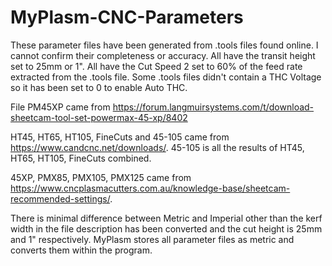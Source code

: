 # MyPlasm-CNC-Parameters
These parameter files have been generated from .tools files found online. I cannot confirm their completeness or accuracy. All have the transit height set to 25mm or 1". All have the Cut Speed 2 set to 60% of the feed rate extracted from the .tools file. Some .tools files didn't contain a THC Voltage so it has been set to 0 to enable Auto THC.

File PM45XP came from https://forum.langmuirsystems.com/t/download-sheetcam-tool-set-powermax-45-xp/8402

HT45, HT65, HT105, FineCuts and 45-105 came from https://www.candcnc.net/downloads/. 45-105 is all the results of HT45, HT65, HT105, FineCuts combined.

45XP, PMX85, PMX105, PMX125 came from https://www.cncplasmacutters.com.au/knowledge-base/sheetcam-recommended-settings/.

There is minimal difference between Metric and Imperial other than the kerf width in the file description has been converted and the cut height is 25mm and 1" respectively. MyPlasm stores all parameter files as metric and converts them within the program.
